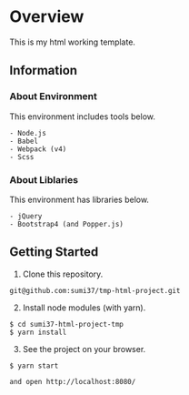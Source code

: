 # Overview
This is my html working template.


## Information

### About Environment
This environment includes tools below.
```
- Node.js
- Babel
- Webpack (v4)
- Scss
```

### About Liblaries
This environment has libraries below.
```
- jQuery
- Bootstrap4 (and Popper.js)
```


## Getting Started
1. Clone this repository.
```
git@github.com:sumi37/tmp-html-project.git
```

2. Install node modules (with yarn).
```
$ cd sumi37-html-project-tmp
$ yarn install
```

3. See the project on your browser.
```
$ yarn start

and open http://localhost:8080/
```
